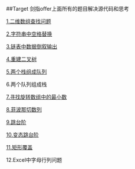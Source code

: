 ##Target
剑指offer上面所有的题目解决源代码和思考

[1.二维数组查找问题](http://www.nowcoder.com/practice/abc3fe2ce8e146608e868a70efebf62e?rp=1&ru=/ta/coding-interviews&qru=/ta/coding-interviews/question-ranking)

[2.字符串中空格替换](http://www.nowcoder.com/practice/4060ac7e3e404ad1a894ef3e17650423?rp=1&ru=/ta/coding-interviews&qru=/ta/coding-interviews/question-ranking)

[3.链表中数据倒叙输出](http://www.nowcoder.com/practice/d0267f7f55b3412ba93bd35cfa8e8035?rp=1&ru=/ta/coding-interviews&qru=/ta/coding-interviews/question-ranking)

[4.重建二叉树](http://www.nowcoder.com/practice/8a19cbe657394eeaac2f6ea9b0f6fcf6?rp=1&ru=/ta/coding-interviews&qru=/ta/coding-interviews/question-ranking)

[5.两个栈组成队列](http://www.nowcoder.com/practice/54275ddae22f475981afa2244dd448c6?rp=1&ru=/ta/coding-interviews&qru=/ta/coding-interviews/question-ranking)


6.两个队列组成栈

[7.寻找旋转数组中的最小数](http://www.nowcoder.com/practice/9f3231a991af4f55b95579b44b7a01ba?rp=1&ru=/ta/coding-interviews&qru=/ta/coding-interviews/question-ranking)

[8.菲波那切数列](http://www.nowcoder.com/practice/c6c7742f5ba7442aada113136ddea0c3?rp=1&ru=/ta/coding-interviews&qru=/ta/coding-interviews/question-ranking)

[9.跳台阶](http://www.nowcoder.com/practice/8c82a5b80378478f9484d87d1c5f12a4?rp=1&ru=/ta/coding-interviews&qru=/ta/coding-interviews/question-ranking)

[10.变态跳台阶](http://www.nowcoder.com/practice/22243d016f6b47f2a6928b4313c85387?rp=1&ru=/ta/coding-interviews&qru=/ta/coding-interviews/question-ranking)

[11.矩形覆盖](http://www.nowcoder.com/practice/72a5a919508a4251859fb2cfb987a0e6?rp=1&ru=/ta/coding-interviews&qru=/ta/coding-interviews/question-ranking)


12.Excel中字母行列问题